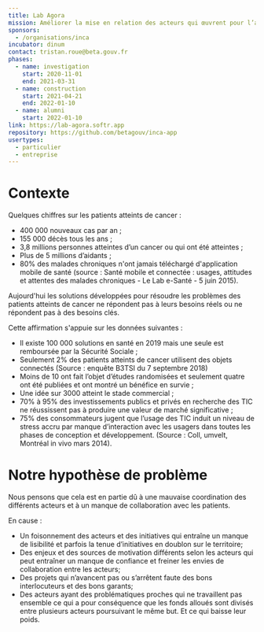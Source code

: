 ```yaml
---
title: Lab Agora
mission: Améliorer la mise en relation des acteurs qui œuvrent pour l’amélioration de la vie des patients atteints de cancer
sponsors:
  - /organisations/inca
incubator: dinum
contact: tristan.roue@beta.gouv.fr
phases:
  - name: investigation
    start: 2020-11-01
    end: 2021-03-31
  - name: construction
    start: 2021-04-21
    end: 2022-01-10
  - name: alumni
    start: 2022-01-10
link: https://lab-agora.softr.app
repository: https://github.com/betagouv/inca-app
usertypes:
  - particulier
  - entreprise
---
```

# Contexte 

Quelques chiffres sur les patients atteints de cancer : 
 - 400 000 nouveaux cas par an ;
 - 155 000 décès tous les ans ;
 - 3,8 millions personnes atteintes d’un cancer ou qui ont été atteintes ;
 - Plus de 5 millions d’aidants ;
 - 80% des malades chroniques n'ont jamais téléchargé d'application mobile de santé (source : Santé mobile et connectée : usages, attitudes et attentes des malades chroniques - Le Lab e-Santé - 5 juin 2015).

Aujourd'hui les solutions développées pour résoudre les problèmes des patients atteints de cancer ne répondent pas à leurs besoins réels ou ne répondent pas à des besoins clés.

Cette affirmation s'appuie sur les données suivantes : 
 - Il existe 100 000 solutions en santé en 2019 mais une seule est remboursée par la Sécurité Sociale ;
 - Seulement 2% des patients atteints de cancer utilisent des objets connectés (Source : enquête B3TSI du 7 septembre 2018)
 - Moins de 10 ont fait l’objet d’études randomisées et seulement quatre ont été publiées et ont montré un bénéfice en survie ;
 - Une idée sur 3000 atteint le stade commercial ;
 - 70% à 95% des investissements publics et privés en recherche des TIC ne réussissent pas à produire une valeur de marché significative ;
 - 75% des consommateurs jugent que l’usage des TIC induit un niveau de stress accru par manque d’interaction avec les usagers dans toutes les phases de conception et développement. (Source :  Coll, umvelt, Montréal in vivo mars 2014).

# Notre hypothèse de problème

Nous pensons que cela est en partie dû à une mauvaise coordination des différents acteurs et à un manque de collaboration avec les patients.

En cause :
 - Un foisonnement des acteurs et des initiatives qui entraîne un manque de lisibilité et parfois la tenue d’initiatives en doublon sur le territoire;
 - Des enjeux et des sources de motivation différents selon les acteurs qui peut entraîner un manque de confiance et freiner les envies de collaboration entre les acteurs;
 - Des projets qui n’avancent pas ou s’arrêtent faute des bons interlocuteurs et des bons garants;
 - Des acteurs ayant des problématiques proches qui ne travaillent pas ensemble ce qui a pour conséquence que les fonds alloués sont divisés entre plusieurs acteurs poursuivant le même but. Et ce qui baisse leur poids.
